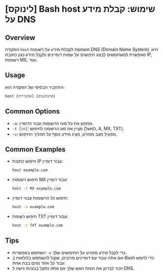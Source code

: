 # [לינוקס] Bash host שימוש: קבלת מידע על DNS

## Overview
הפקודה `host` משמשת לקבלת מידע על רשומות DNS (Domain Name System). היא מאפשרת למשתמשים לבצע חיפושים על שמות דומיינים ולקבל מידע כגון כתובת IP, רשומות MX, ועוד.

## Usage
התחביר הבסיסי של הפקודה הוא:
```
host [אפשרויות] [ארגומנטים]
```

## Common Options
- `-a`: מחפש את כל סוגי הרשומות עבור הדומיין.
- `-t [סוג]`: מציין את סוג הרשומה לחיפוש (למשל, A, MX, TXT).
- `-v`: מפעיל מצב מפורט, מציג מידע נוסף על תהליך החיפוש.

## Common Examples
- חיפוש כתובת IP עבור דומיין:
  ```bash
  host example.com
  ```

- חיפוש רשומות MX עבור דומיין:
  ```bash
  host -t MX example.com
  ```

- חיפוש כל הרשומות עבור דומיין:
  ```bash
  host -a example.com
  ```

- חיפוש רשומת TXT עבור דומיין:
  ```bash
  host -t TXT example.com
  ```

## Tips
- השתמש באפשרות `-v` כדי לקבל מידע מפורט על החיפושים שלך.
- אם אתה עובד עם דומיינים מרובים, שקול להשתמש בלולאות ב-Bash כדי לחפש עבור כל אחד מהם בבת אחת.
- זכור לבדוק את חומת האש שלך אם אתה נתקל בבעיות גישה ל-DNS.